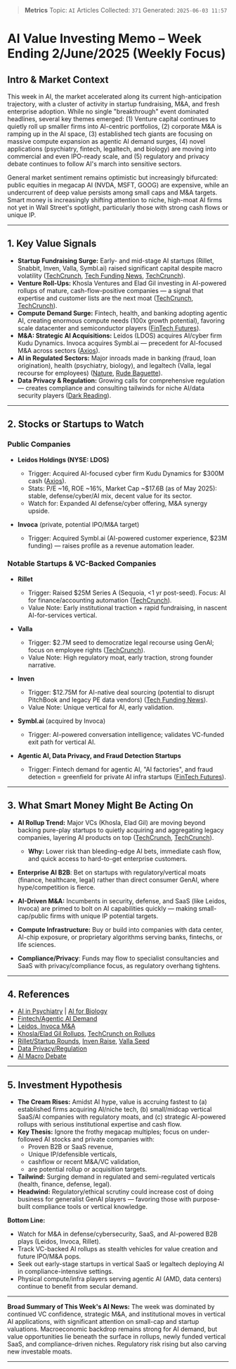 
> **Metrics**
> Topic: `AI`
> Articles Collected: `371`
> Generated: `2025-06-03 11:57`
>
# AI Value Investing Memo – Week Ending 2/June/2025 (Weekly Focus)

## **Intro & Market Context**

This week in AI, the market accelerated along its current high-anticipation trajectory, with a cluster of activity in startup fundraising, M&A, and fresh enterprise adoption. While no single "breakthrough" event dominated headlines, several key themes emerged: (1) Venture capital continues to quietly roll up smaller firms into AI-centric portfolios, (2) corporate M&A is ramping up in the AI space, (3) established tech giants are focusing on massive compute expansion as agentic AI demand surges, (4) novel applications (psychiatry, fintech, legaltech, and biology) are moving into commercial and even IPO-ready scale, and (5) regulatory and privacy debate continues to follow AI's march into sensitive sectors.

General market sentiment remains optimistic but increasingly bifurcated: public equities in megacap AI (NVDA, MSFT, GOOG) are expensive, while an undercurrent of deep value persists among small caps and M&A targets. Smart money is increasingly shifting attention to niche, high-moat AI firms not yet in Wall Street's spotlight, particularly those with strong cash flows or unique IP.

---

## **1. Key Value Signals**

- **Startup Fundraising Surge:** Early- and mid-stage AI startups (Rillet, Snabbit, Inven, Valla, Symbl.ai) raised significant capital despite macro volatility ([TechCrunch](https://techcrunch.com/2025/05/30/startups-weekly-amd-acquisition-and-other-moves-to-scale-ai-startups/), [Tech Funding News](https://techfundingnews.com/next-gen-ai-pitchbook-rival-finnish-inven-grabs-12-75-for-its-first-ai-native-deal-sourcing-platform/), [TechCrunch](https://techcrunch.com/2025/06/02/valla-raises-2-7m-to-make-legal-recourse-more-accessible-to-employees/)).
- **Venture Roll-Ups:** Khosla Ventures and Elad Gil investing in AI-powered rollups of mature, cash-flow-positive companies — a signal that expertise and customer lists are the next moat ([TechCrunch](https://techcrunch.com/2025/05/23/khosla-ventures-among-vcs-experimenting-with-ai-infused-roll-ups-of-mature-companies/), [TechCrunch](https://techcrunch.com/2025/06/01/early-ai-investor-elad-gil-finds-his-next-big-bet-ai-powered-rollups/)).
- **Compute Demand Surge:** Fintech, health, and banking adopting agentic AI, creating enormous compute needs (100x growth potential), favoring scale datacenter and semiconductor players ([FinTech Futures](https://www.fintechfutures.com/ai-in-fintech/unlock-fintech-innovation-with-agentic-ai-ai-factories-and-ai-powered-fraud-detection-workflows)).
- **M&A: Strategic AI Acquisitions:** Leidos (LDOS) acquires AI/cyber firm Kudu Dynamics. Invoca acquires Symbl.ai — precedent for AI-focused M&A across sectors ([Axios](https://www.axios.com/pro/all-deals/2025/05/28/first-look-pro-rata-premium)).
- **AI in Regulated Sectors:** Major inroads made in banking (fraud, loan origination), health (psychiatry, biology), and legaltech (Valla, legal recourse for employees) ([Nature](https://www.nature.com/articles/s41380-025-03072-3), [Rude Baguette](https://www.rudebaguette.com/en/2025/06/ai-finally-did-it-breakthrough-in-biology-solves-a-mystery-scientists-have-been-chasing-for-over-30-years/)).
- **Data Privacy & Regulation:** Growing calls for comprehensive regulation — creates compliance and consulting tailwinds for niche AI/data security players ([Dark Reading](https://www.darkreading.com/cyber-risk/rethinking-data-privacy-age-generative-ai)).

---

## **2. Stocks or Startups to Watch**

### **Public Companies**
- **Leidos Holdings (NYSE: LDOS)**
  - Trigger: Acquired AI-focused cyber firm Kudu Dynamics for $300M cash ([Axios](https://www.axios.com/pro/all-deals/2025/05/28/first-look-pro-rata-premium)).
  - Stats: P/E ~16, ROE ~16%, Market Cap ~$17.6B (as of May 2025): stable, defense/cyber/AI mix, decent value for its sector.
  - Watch for: Expanded AI defense/cyber offering, M&A synergy upside.

- **Invoca** (private, potential IPO/M&A target)
  - Trigger: Acquired Symbl.ai (AI-powered customer experience, $23M funding) — raises profile as a revenue automation leader.

### **Notable Startups & VC-Backed Companies**
- **Rillet**
  - Trigger: Raised $25M Series A (Sequoia, <1 yr post-seed). Focus: AI for finance/accounting automation ([TechCrunch](https://techcrunch.com/2025/05/30/startups-weekly-amd-acquisition-and-other-moves-to-scale-ai-startups/)).
  - Value Note: Early institutional traction + rapid fundraising, in nascent AI-for-services vertical.

- **Valla**
  - Trigger: $2.7M seed to democratize legal recourse using GenAI; focus on employee rights ([TechCrunch](https://techcrunch.com/2025/06/02/valla-raises-2-7m-to-make-legal-recourse-more-accessible-to-employees/)).
  - Value Note: High regulatory moat, early traction, strong founder narrative.

- **Inven**
  - Trigger: $12.75M for AI-native deal sourcing (potential to disrupt PitchBook and legacy PE data vendors) ([Tech Funding News](https://techfundingnews.com/next-gen-ai-pitchbook-rival-finnish-inven-grabs-12-75-for-its-first-ai-native-deal-sourcing-platform/)).
  - Value Note: Unique vertical for AI, early validation.

- **Symbl.ai** (acquired by Invoca)
  - Trigger: AI-powered conversation intelligence; validates VC-funded exit path for vertical AI.

- **Agentic AI, Data Privacy, and Fraud Detection Startups**
  - Trigger: Fintech demand for agentic AI, "AI factories", and fraud detection = greenfield for private AI infra startups ([FinTech Futures](https://www.fintechfutures.com/ai-in-fintech/unlock-fintech-innovation-with-agentic-ai-ai-factories-and-ai-powered-fraud-detection-workflows)).

---

## **3. What Smart Money Might Be Acting On**

- **AI Rollup Trend:** Major VCs (Khosla, Elad Gil) are moving beyond backing pure-play startups to quietly acquiring and aggregating legacy companies, layering AI products on top ([TechCrunch](https://techcrunch.com/2025/05/23/khosla-ventures-among-vcs-experimenting-with-ai-infused-roll-ups-of-mature-companies/), [TechCrunch](https://techcrunch.com/2025/06/01/early-ai-investor-elad-gil-finds-his-next-big-bet-ai-powered-rollups/)). 
  - **Why:** Lower risk than bleeding-edge AI bets, immediate cash flow, and quick access to hard-to-get enterprise customers.

- **Enterprise AI B2B**: Bet on startups with regulatory/vertical moats (finance, healthcare, legal) rather than direct consumer GenAI, where hype/competition is fierce.

- **AI-Driven M&A:** Incumbents in security, defense, and SaaS (like Leidos, Invoca) are primed to bolt on AI capabilities quickly — making small-cap/public firms with unique IP potential targets.

- **Compute Infrastructure:** Buy or build into companies with data center, AI-chip exposure, or proprietary algorithms serving banks, fintechs, or life sciences.

- **Compliance/Privacy**: Funds may flow to specialist consultancies and SaaS with privacy/compliance focus, as regulatory overhang tightens.

---

## **4. References**

- [AI in Psychiatry](https://www.nature.com/articles/s41380-025-03072-3) | [AI for Biology](https://www.rudebaguette.com/en/2025/06/ai-finally-did-it-breakthrough-in-biology-solves-a-mystery-scientists-have-been-chasing-for-over-30-years/)
- [Fintech/Agentic AI Demand](https://www.fintechfutures.com/ai-in-fintech/unlock-fintech-innovation-with-agentic-ai-ai-factories-and-ai-powered-fraud-detection-workflows)
- [Leidos, Invoca M&A](https://www.axios.com/pro/all-deals/2025/05/28/first-look-pro-rata-premium)
- [Khosla/Elad Gil Rollups](https://techcrunch.com/2025/05/23/khosla-ventures-among-vcs-experimenting-with-ai-infused-roll-ups-of-mature-companies/), [TechCrunch on Rollups](https://techcrunch.com/2025/06/01/early-ai-investor-elad-gil-finds-his-next-big-bet-ai-powered-rollups/)
- [Rillet/Startup Rounds](https://techcrunch.com/2025/05/30/startups-weekly-amd-acquisition-and-other-moves-to-scale-ai-startups/), [Inven Raise](https://techfundingnews.com/next-gen-ai-pitchbook-rival-finnish-inven-grabs-12-75-for-its-first-ai-native-deal-sourcing-platform/), [Valla Seed](https://techcrunch.com/2025/06/02/valla-raises-2-7m-to-make-legal-recourse-more-accessible-to-employees/)
- [Data Privacy/Regulation](https://www.darkreading.com/cyber-risk/rethinking-data-privacy-age-generative-ai)
- [AI Macro Debate](https://www.forbes.com/sites/bernardmarr/2025/05/23/ai-could-reshape-humanity-and-we-have-no-plan-for-it/)

---

## **5. Investment Hypothesis**

- **The Cream Rises:** Amidst AI hype, value is accruing fastest to (a) established firms acquiring AI/niche tech, (b) small/midcap vertical SaaS/AI companies with regulatory moats, and (c) strategic AI-powered rollups with serious institutional expertise and cash flow.
- **Key Thesis:** Ignore the frothy megacap multiples; focus on under-followed AI stocks and private companies with:
    - Proven B2B or SaaS revenue,
    - Unique IP/defensible verticals,
    - cashflow or recent M&A/VC validation,
    - are potential rollup or acquisition targets.
- **Tailwind:** Surging demand in regulated and semi-regulated verticals (health, finance, defense, legal).
- **Headwind:** Regulatory/ethical scrutiny could increase cost of doing business for generalist GenAI players — favoring those with purpose-built compliance tools or vertical knowledge.

**Bottom Line:**
- Watch for M&A in defense/cybersecurity, SaaS, and AI-powered B2B plays (Leidos, Invoca, Rillet).
- Track VC-backed AI rollups as stealth vehicles for value creation and future IPO/M&A pops.
- Seek out early-stage startups in vertical SaaS or legaltech deploying AI in compliance-intensive settings.
- Physical compute/infra players serving agentic AI (AMD, data centers) continue to benefit from secular demand.

---

**Broad Summary of This Week's AI News:**
The week was dominated by continued VC confidence, strategic M&A, and institutional moves in vertical AI applications, with significant attention on small-cap and startup valuations. Macroeconomic backdrop remains strong for AI demand, but value opportunities lie beneath the surface in rollups, newly funded vertical SaaS, and compliance-driven niches. Regulatory risk rising but also carving new investable moats.

---